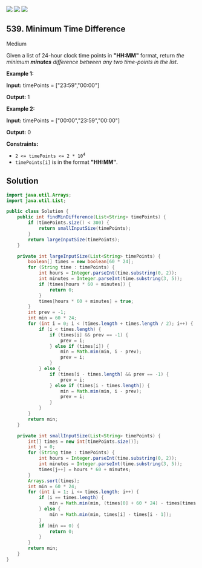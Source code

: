 [![](https://img.shields.io/github/stars/javadev/LeetCode-in-Java?label=Stars&style=flat-square)](https://github.com/javadev/LeetCode-in-Java)
[![](https://img.shields.io/github/forks/javadev/LeetCode-in-Java?label=Fork%20me%20on%20GitHub%20&style=flat-square)](https://github.com/javadev/LeetCode-in-Java/fork)
[![](https://img.shields.io/badge/-LeetCode%20in%20Kotlin-blue?style=flat-square)](https://github.com/javadev/LeetCode-in-Kotlin)

## 539\. Minimum Time Difference

Medium

Given a list of 24-hour clock time points in **"HH:MM"** format, return _the minimum **minutes** difference between any two time-points in the list_.

**Example 1:**

**Input:** timePoints = ["23:59","00:00"]

**Output:** 1

**Example 2:**

**Input:** timePoints = ["00:00","23:59","00:00"]

**Output:** 0

**Constraints:**

*   <code>2 <= timePoints <= 2 * 10<sup>4</sup></code>
*   `timePoints[i]` is in the format **"HH:MM"**.

## Solution

```java
import java.util.Arrays;
import java.util.List;

public class Solution {
    public int findMinDifference(List<String> timePoints) {
        if (timePoints.size() < 300) {
            return smallInputSize(timePoints);
        }
        return largeInputSize(timePoints);
    }

    private int largeInputSize(List<String> timePoints) {
        boolean[] times = new boolean[60 * 24];
        for (String time : timePoints) {
            int hours = Integer.parseInt(time.substring(0, 2));
            int minutes = Integer.parseInt(time.substring(3, 5));
            if (times[hours * 60 + minutes]) {
                return 0;
            }
            times[hours * 60 + minutes] = true;
        }
        int prev = -1;
        int min = 60 * 24;
        for (int i = 0; i < (times.length + times.length / 2); i++) {
            if (i < times.length) {
                if (times[i] && prev == -1) {
                    prev = i;
                } else if (times[i]) {
                    min = Math.min(min, i - prev);
                    prev = i;
                }
            } else {
                if (times[i - times.length] && prev == -1) {
                    prev = i;
                } else if (times[i - times.length]) {
                    min = Math.min(min, i - prev);
                    prev = i;
                }
            }
        }
        return min;
    }

    private int smallInputSize(List<String> timePoints) {
        int[] times = new int[timePoints.size()];
        int j = 0;
        for (String time : timePoints) {
            int hours = Integer.parseInt(time.substring(0, 2));
            int minutes = Integer.parseInt(time.substring(3, 5));
            times[j++] = hours * 60 + minutes;
        }
        Arrays.sort(times);
        int min = 60 * 24;
        for (int i = 1; i <= times.length; i++) {
            if (i == times.length) {
                min = Math.min(min, (times[0] + 60 * 24) - times[times.length - 1]);
            } else {
                min = Math.min(min, times[i] - times[i - 1]);
            }
            if (min == 0) {
                return 0;
            }
        }
        return min;
    }
}
```